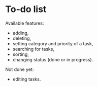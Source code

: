 # To-do list

Available features:

- adding,
- deleting,
- setting category and priority of a task,
- searching for tasks,
- sorting,
- changing status (done or in progress).

Not done yet:

- editing tasks.
